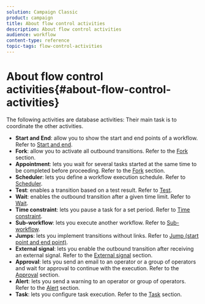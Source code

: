 ```yaml
---
solution: Campaign Classic
product: campaign
title: About flow control activities
description: About flow control activities
audience: workflow
content-type: reference
topic-tags: flow-control-activities
---
```


# About flow control activities{#about-flow-control-activities}

The following activities are database activities: Their main task is to coordinate the other activities.

* **Start and End**: allow you to show the start and end points of a workflow. Refer to [Start and end](../../workflow/using/start-and-end.md).
* **Fork**: allow you to activate all outbound transitions. Refer to the [Fork](../../workflow/using/fork.md) section.
* **Appointment**: lets you wait for several tasks started at the same time to be completed before proceeding. Refer to the [Fork](../../workflow/using/fork.md) section.
* **Scheduler**: lets you define a workflow execution schedule. Refer to [Scheduler](../../workflow/using/scheduler.md).
* **Test**: enables a transition based on a test result. Refer to [Test](../../workflow/using/test.md).
* **Wait**: enables the outbound transition after a given time limit. Refer to [Wait](../../workflow/using/wait.md).
* **Time constraint**: lets you pause a task for a set period. Refer to [Time constraint](../../workflow/using/time-constraint.md).
* **Sub-workflow**: lets you execute another workflow. Refer to [Sub-workflow](../../workflow/using/sub-workflow.md).
* **Jumps**: lets you implement transitions without links. Refer to [Jump (start point and end point)](../../workflow/using/jump--start-point-and-end-point-.md).
* **External signal**: lets you enable the outbound transition after receiving an external signal. Refer to the [External signal](../../workflow/using/external-signal.md) section.
* **Approval**: lets you send an email to an operator or a group of operators and wait for approval to continue with the execution. Refer to the [Approval](../../workflow/using/approval.md) section.
* **Alert**: lets you send a warning to an operator or group of operators. Refer to the [Alert](../../workflow/using/alert.md) section.
* **Task**: lets you configure task execution. Refer to the [Task](../../workflow/using/task.md) section.

